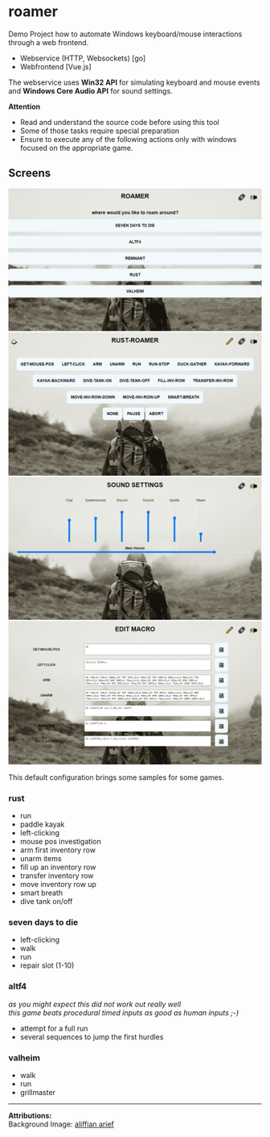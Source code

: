 # roamer

Demo Project how to automate Windows keyboard/mouse interactions through a web frontend.

* Webservice (HTTP, Websockets) [go]
* Webfrontend [Vue.js]

The webservice uses  **Win32 API** for simulating keyboard and mouse events and **Windows Core Audio API** for sound
settings.

**Attention**

* Read and understand the source code before using this tool
* Some of those tasks require special preparation
* Ensure to execute any of the following actions only with windows focused on the appropriate game.

## Screens

![Roamer - Overview](Galaxy-J7-1.png)
![Roamer - Macro List](Galaxy-J7-2.png)
![Roamer - Sound Settings](Galaxy-J7.png)
![Roamer - Macro Editor](Galaxy-J7-3.png)

This default configuration brings some samples for some games.

### rust

* run
* paddle kayak
* left-clicking
* mouse pos investigation
* arm first inventory row
* unarm items
* fill up an inventory row
* transfer inventory row
* move inventory row up
* smart breath
* dive tank on/off

### seven days to die

* left-clicking
* walk
* run
* repair slot (1-10)

### altf4

*as you might expect this did not work out really well  
this game beats procedural timed inputs as good as human inputs ;-)*

* attempt for a full run
* several sequences to jump the first hurdles

### valheim

* walk
* run
* grillmaster

---
**Attributions:**  
Background
Image: [aliffian arief](https://unsplash.com/@helip?utm_source=unsplash&utm_medium=referral&utm_content=creditCopyTex)
